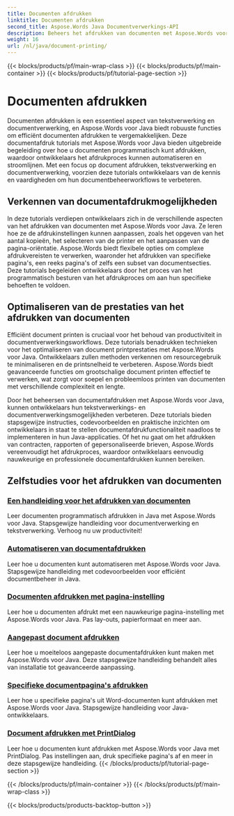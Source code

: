 ```yaml
---
title: Documenten afdrukken
linktitle: Documenten afdrukken
second_title: Aspose.Words Java Documentverwerkings-API
description: Beheers het afdrukken van documenten met Aspose.Words voor Java! Automatiseer afdrukinstellingen, optimaliseer prestaties en bereik moeiteloos professionele resultaten.
weight: 16
url: /nl/java/document-printing/
---
```


{{< blocks/products/pf/main-wrap-class >}}
{{< blocks/products/pf/main-container >}}
{{< blocks/products/pf/tutorial-page-section >}}

# Documenten afdrukken


Documenten afdrukken is een essentieel aspect van tekstverwerking en documentverwerking, en Aspose.Words voor Java biedt robuuste functies om efficiënt documenten afdrukken te vergemakkelijken. Deze documentafdruk tutorials met Aspose.Words voor Java bieden uitgebreide begeleiding over hoe u documenten programmatisch kunt afdrukken, waardoor ontwikkelaars het afdrukproces kunnen automatiseren en stroomlijnen. Met een focus op document afdrukken, tekstverwerking en documentverwerking, voorzien deze tutorials ontwikkelaars van de kennis en vaardigheden om hun documentbeheerworkflows te verbeteren.

## Verkennen van documentafdrukmogelijkheden

In deze tutorials verdiepen ontwikkelaars zich in de verschillende aspecten van het afdrukken van documenten met Aspose.Words voor Java. Ze leren hoe ze de afdrukinstellingen kunnen aanpassen, zoals het opgeven van het aantal kopieën, het selecteren van de printer en het aanpassen van de pagina-oriëntatie. Aspose.Words biedt flexibele opties om complexe afdrukvereisten te verwerken, waaronder het afdrukken van specifieke pagina's, een reeks pagina's of zelfs een subset van documentsecties. Deze tutorials begeleiden ontwikkelaars door het proces van het programmatisch besturen van het afdrukproces om aan hun specifieke behoeften te voldoen.

## Optimaliseren van de prestaties van het afdrukken van documenten

Efficiënt document printen is cruciaal voor het behoud van productiviteit in documentverwerkingsworkflows. Deze tutorials benadrukken technieken voor het optimaliseren van document printprestaties met Aspose.Words voor Java. Ontwikkelaars zullen methoden verkennen om resourcegebruik te minimaliseren en de printsnelheid te verbeteren. Aspose.Words biedt geavanceerde functies om grootschalige document printen effectief te verwerken, wat zorgt voor soepel en probleemloos printen van documenten met verschillende complexiteit en lengte.

Door het beheersen van documentafdrukken met Aspose.Words voor Java, kunnen ontwikkelaars hun tekstverwerkings- en documentverwerkingsmogelijkheden verbeteren. Deze tutorials bieden stapsgewijze instructies, codevoorbeelden en praktische inzichten om ontwikkelaars in staat te stellen documentafdrukfunctionaliteit naadloos te implementeren in hun Java-applicaties. Of het nu gaat om het afdrukken van contracten, rapporten of gepersonaliseerde brieven, Aspose.Words vereenvoudigt het afdrukproces, waardoor ontwikkelaars eenvoudig nauwkeurige en professionele documentafdrukken kunnen bereiken.

## Zelfstudies voor het afdrukken van documenten

### [Een handleiding voor het afdrukken van documenten](./guide-to-document-printing/)
Leer documenten programmatisch afdrukken in Java met Aspose.Words voor Java. Stapsgewijze handleiding voor documentverwerking en tekstverwerking. Verhoog nu uw productiviteit!
### [Automatiseren van documentafdrukken](./automating-document-printing/)
Leer hoe u documenten kunt automatiseren met Aspose.Words voor Java. Stapsgewijze handleiding met codevoorbeelden voor efficiënt documentbeheer in Java.
### [Documenten afdrukken met pagina-instelling](./printing-documents-page-setup/)
Leer hoe u documenten afdrukt met een nauwkeurige pagina-instelling met Aspose.Words voor Java. Pas lay-outs, papierformaat en meer aan.
### [Aangepast document afdrukken](./customized-document-printing/)
Leer hoe u moeiteloos aangepaste documentafdrukken kunt maken met Aspose.Words voor Java. Deze stapsgewijze handleiding behandelt alles van installatie tot geavanceerde aanpassing.
### [Specifieke documentpagina's afdrukken](./printing-specific-document-pages/)
Leer hoe u specifieke pagina's uit Word-documenten kunt afdrukken met Aspose.Words voor Java. Stapsgewijze handleiding voor Java-ontwikkelaars.
### [Document afdrukken met PrintDialog](./print-document-printdialog/)
Leer hoe u documenten kunt afdrukken met Aspose.Words voor Java met PrintDialog. Pas instellingen aan, druk specifieke pagina's af en meer in deze stapsgewijze handleiding.
{{< /blocks/products/pf/tutorial-page-section >}}

{{< /blocks/products/pf/main-container >}}
{{< /blocks/products/pf/main-wrap-class >}}

{{< blocks/products/products-backtop-button >}}
